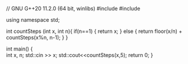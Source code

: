 // GNU G++20 11.2.0 (64 bit, winlibs)
#include <iostream>
#include <cmath>

using namespace std;

int countSteps (int x, int n){
    if(n==1) {
        return x;
    } else {
        return floor(x/n) + countSteps(x%n, n-1);
    }
}

int main()
{        
    int x, n;
    std::cin >> x;
    std::cout<<countSteps(x,5);
    return 0;
}
